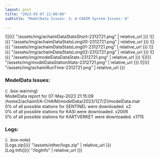```yaml
---
layout: post
title: "2023-05-07 21:00:00"
subtitle: "ModelData Issues: 3; A-CHAIM System Issues: 0"

---
```


![]({{ "/assets/img/achaimDataStatsShort-2312721.png" | relative_url }})
![]({{ "/assets/img/achaimDataStatsLong00-2312721.png" | relative_url }})
![]({{ "/assets/img/achaimDataStatsLong01-2312721.png" | relative_url }})
![]({{ "/assets/img/achaimDataStatsLong02-2312721.png" | relative_url }})
![]({{ "/assets/img/modelDataDataStats-2312721.png" | relative_url }})
![]({{ "/assets/img/modelDataStationStats-2312721.png" | relative_url }})
![]({{ "/assets/img/achaimRunTime-2312721.png" | relative_url }})


### ModelData Issues:  
  
{: .box-warning}  
 ModelData report for 07-May-2023 21:15:09   
 /home2/achaim1/A-CHAIM/modelData/2023/127/21/modelData.mat   
 0% of all possible stations for SENTINEL were downloaded. x2   
 0% of all possible stations for KASI were downloaded. x2006   
 0% of all possible stations for KARTVERKET were downloaded. x1715   
  


### Logs:  
  
{: .box-note}  
[Logs.zip]({{ "/assets/other/logs.zip" | relative_url }})  
[Log Info]({{ "/logInfo" | relative_url }})  
